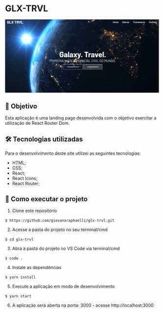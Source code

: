 # GLX-TRVL

![Resultado final do projeto](src/assets/home.png)

## 🎯 Objetivo

Esta aplicação é uma landing page desenvolvida com o objetivo exercitar a utilização de React Router Dom.

## 🛠️ Tecnologias utilizadas

Para o desenvolvimento deste site utilizei as seguintes tecnologias:

- HTML;
- CSS;
- React;
- React Icons;
- React Router;

## 🚀 Como executar o projeto

1. Clone este repositório

`$ https://github.com/giovanaraphaelli/glx-trvl.git`

2. Acesse a pasta do projeto no seu terminal/cmd

`$ cd glx-trvl`

3. Abra a pasta do projeto no VS Code via terminal/cmd

`$ code .`

4. Instale as dependências

`$ yarn install`

5. Execute a aplicação em modo de desenvolvimento

`$ yarn start`

6. A aplicação será aberta na porta: 3000 - acesse http://localhost:3000
